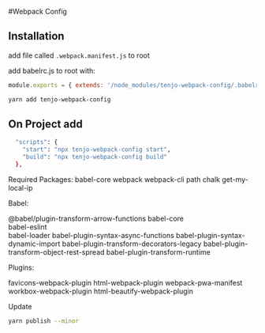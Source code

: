 #Webpack Config

## Installation

add file called `.webpack.manifest.js` to root

add babelrc.js to root with:

```js
module.exports = { extends: '/node_modules/tenjo-webpack-config/.babelrc' }
```

```sh
yarn add tenjo-webpack-config
```

## On Project add

```sh
  "scripts": {
    "start": "npx tenjo-webpack-config start",
    "build": "npx tenjo-webpack-config build"
  },
```

Required Packages:
babel-core
webpack
webpack-cli
path
chalk
get-my-local-ip

Babel:

@babel/plugin-transform-arrow-functions
babel-core  
babel-eslint  
babel-loader
babel-plugin-syntax-async-functions
babel-plugin-syntax-dynamic-import
babel-plugin-transform-decorators-legacy
babel-plugin-transform-object-rest-spread
babel-plugin-transform-runtime

Plugins:

favicons-webpack-plugin
html-webpack-plugin
webpack-pwa-manifest
workbox-webpack-plugin
html-beautify-webpack-plugin

Update

```sh
yarn publish --minor
```
